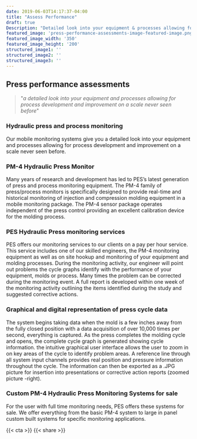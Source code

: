 ```yaml
---
date: 2019-06-03T14:17:37-04:00
title: "Assess Performance"
draft: true
Description: "Detailed look into your equipment & processes allowing for process development and improvement..."
featured_image: 'press-performance-assessments-image-featured-image.png'
featured_image_width: '350'
featured_image_height: '200'
structured_image1: ''
structured_image2: ''
structured_image3: ''
---
```


## Press performance assessments

> "*a detailed look into your equipment and processes allowing for process development and improvement on a scale never seen before*"

### Hydraulic press and process monitoring

Our mobile monitoring systems give you a detailed look into your equipment and processes allowing for process development and improvement on a scale never seen before.

### PM-4 Hydraulic Press Monitor

Many years of research and development has led to PES’s latest generation of press and process monitoring equipment. The PM-4 family of press/process monitors is specifically designed to provide real-time and historical monitoring of injection and compression molding equipment in a mobile monitoring package. The PM-4 sensor package operates independent of the press control providing an excellent calibration device for the molding process.

### PES Hydraulic Press monitoring services

PES offers our monitoring services to our clients on a pay per hour service. This service includes one of our skilled engineers, the PM-4 monitoring equipment as well as on site hookup and monitoring of your equipment and molding processes. During the monitoring activity, our engineer will point out problems the cycle graphs identify with the performance of your equipment, molds or process. Many times the problem can be corrected during the monitoring event. A full report is developed within one week of the monitoring activity outlining the items identified during the study and suggested corrective actions.

### Graphical and digital representation of press cycle data

The system begins taking data when the mold is a few inches away from the fully closed position with a data acquisition of over 10,000 times per second, everything is captured. As the press completes the molding cycle and opens, the complete cycle graph is generated showing cycle information. the intuitive graphical user interface allows the user to zoom in on key areas of the cycle to identify problem areas. A reference line through all system input channels provides real position and pressure information throughout the cycle. The information can then be exported as a .JPG picture for insertion into presentations or corrective action reports (zoomed picture -right).

### Custom PM-4 Hydraulic Press Monitoring Systems for sale

For the user with full time monitoring needs, PES offers these systems for sale. We offer everything from the basic PM-4 system to large in panel custom built systems for specific monitoring applications.

{{< cta >}}
{{< share >}}